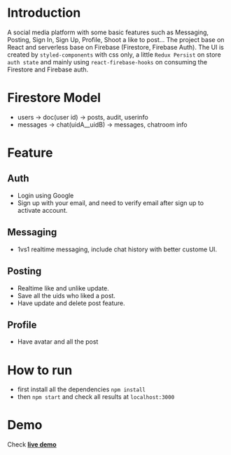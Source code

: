 # Introduction
A social media platform with some basic features such as Messaging, Posting, Sign In, Sign Up, Profile, Shoot a like to post...
The project base on React and serverless base on Firebase (Firestore, Firebase Auth).
The UI is created by `styled-components` with css only, a little `Redux Persist` on store `auth state` and mainly using `react-firebase-hooks` on consuming the Firestore and Firebase auth.
 # Firestore Model
- users -> doc(user id) -> posts, audit, userinfo
- messages -> chat(uidA__uidB) -> messages, chatroom info
# Feature
## Auth
- Login using Google
- Sign up with your email, and need to verify email after sign up to activate account.
## Messaging
- 1vs1 realtime messaging, include chat history with better custome UI.
## Posting
- Realtime like and unlike update.
- Save all the uids who liked a post.
- Have update and delete post feature.
## Profile
- Have avatar and all the post
# How to run
- first install all the dependencies
``` npm install ```
- then ``` npm start ``` and check all results at `localhost:3000` 
# Demo
Check [**live demo**](https://lvl162.github.io/react-messaging-firebase-app)
